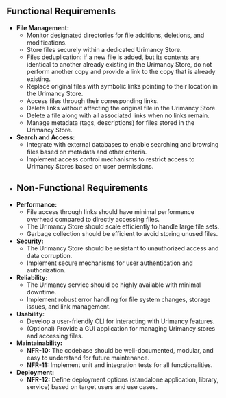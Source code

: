 ## Functional Requirements
- **File Management:**
	- Monitor designated directories for file additions, deletions, and modifications.
	- Store files securely within a dedicated Urimancy Store.
	- Files deduplication: if a new file is added, but its contents are identical to another already existing in the Urimancy Store, do not perform another copy and provide a link to the copy that is already existing.
	-  Replace original files with symbolic links pointing to their location in the Urimancy Store.
	-  Access files through their corresponding links.
	-  Delete links without affecting the original file in the Urimancy Store.
	-  Delete a file along with all associated links when no links remain.
	-  Manage metadata (tags, descriptions) for files stored in the Urimancy Store.
- **Search and Access:**
	-  Integrate with external databases to enable searching and browsing files based on metadata and other criteria.
	-  Implement access control mechanisms to restrict access to Urimancy Stores based on user permissions.
- ## Non-Functional Requirements
- **Performance:**
	-  File access through links should have minimal performance overhead compared to directly accessing files.
	-  The Urimancy Store should scale efficiently to handle large file sets.
	-  Garbage collection should be efficient to avoid storing unused files.
- **Security:**
	-  The Urimancy Store should be resistant to unauthorized access and data corruption.
	-  Implement secure mechanisms for user authentication and authorization.
- **Reliability:**
	-  The Urimancy service should be highly available with minimal downtime.
	-  Implement robust error handling for file system changes, storage issues, and link management.
- **Usability:**
	-  Develop a user-friendly CLI for interacting with Urimancy features.
	-  (Optional) Provide a GUI application for managing Urimancy stores and accessing files.
- **Maintainability:**
	- **NFR-10:** The codebase should be well-documented, modular, and easy to understand for future maintenance.
	- **NFR-11:** Implement unit and integration tests for all functionalities.
- **Deployment:**
	- **NFR-12:**  Define deployment options (standalone application, library, service) based on target users and use cases.